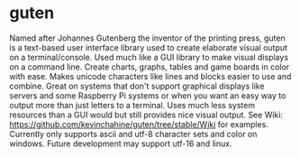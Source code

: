 # guten
Named after Johannes Gutenberg the inventor of the printing press, guten is a text-based user interface library used to create elaborate visual output on a terminal/console. Used much like a GUI library to make visual displays on a command line. Create charts, graphs, tables and game boards in color with ease. Makes unicode characters like lines and blocks easier to use and combine. Great on systems that don't support graphical displays like servers and some Raspberry Pi systems or when you want an easy way to output more than just letters to a terminal. Uses much less system resources than a GUI would but still provides nice visual output. See Wiki: https://github.com/kevinchahine/guten/tree/stable/Wiki for examples. Currently only supports ascii and utf-8 character sets and color on windows. Future development may support utf-16 and linux.

